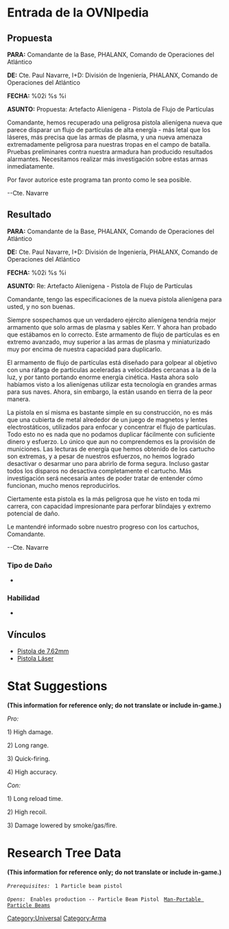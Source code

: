 # Entrada de la OVNIpedia

## Propuesta

**PARA:** Comandante de la Base, PHALANX, Comando de Operaciones del
Atlántico

**DE:** Cte. Paul Navarre, I+D: División de Ingeniería, PHALANX, Comando
de Operaciones del Atlántico

**FECHA:** %02i %s %i

**ASUNTO:** Propuesta: Artefacto Alienígena - Pistola de Flujo de
Partículas

Comandante, hemos recuperado una peligrosa pistola alienígena nueva que
parece disparar un flujo de partículas de alta energía - más letal que
los láseres, más precisa que las armas de plasma, y una nueva amenaza
extremadamente peligrosa para nuestras tropas en el campo de batalla.
Pruebas preliminares contra nuestra armadura han producido resultados
alarmantes. Necesitamos realizar más investigación sobre estas armas
inmediatamente.

Por favor autorice este programa tan pronto como le sea posible.

--Cte. Navarre

## Resultado

**PARA:** Comandante de la Base, PHALANX, Comando de Operaciones del
Atlántico

**DE:** Cte. Paul Navarre, I+D: División de Ingeniería, PHALANX, Comando
de Operaciones del Atlántico

**FECHA:** %02i %s %i

**ASUNTO:** Re: Artefacto Alienígena - Pistola de Flujo de Partículas

Comandante, tengo las especificaciones de la nueva pistola alienígena
para usted, y no son buenas.

Siempre sospechamos que un verdadero ejército alienígena tendría mejor
armamento que solo armas de plasma y sables Kerr. Y ahora han probado
que estábamos en lo correcto. Este armamento de flujo de partículas es
en extremo avanzado, muy superior a las armas de plasma y miniaturizado
muy por encima de nuestra capacidad para duplicarlo.

El armamento de flujo de partículas está diseñado para golpear al
objetivo con una ráfaga de partículas aceleradas a velocidades cercanas
a la de la luz, y por tanto portando enorme energía cinética. Hasta
ahora solo habíamos visto a los alienígenas utilizar esta tecnología en
grandes armas para sus naves. Ahora, sin embargo, la están usando en
tierra de la peor manera.

La pistola en sí misma es bastante simple en su construcción, no es más
que una cubierta de metal alrededor de un juego de magnetos y lentes
electrostáticos, utilizados para enfocar y concentrar el flujo de
partículas. Todo esto no es nada que no podamos duplicar fácilmente con
suficiente dinero y esfuerzo. Lo único que aun no comprendemos es la
provisión de municiones. Las lecturas de energía que hemos obtenido de
los cartucho son extremas, y a pesar de nuestros esfuerzos, no hemos
logrado desactivar o desarmar uno para abrirlo de forma segura. Incluso
gastar todos los disparos no desactiva completamente el cartucho. Más
investigación será necesaria antes de poder tratar de entender cómo
funcionan, mucho menos reproducirlos.

Ciertamente esta pistola es la más peligrosa que he visto en toda mi
carrera, con capacidad impresionante para perforar blindajes y extremo
potencial de daño.

Le mantendré informado sobre nuestro progreso con los cartuchos,
Comandante.

--Cte. Navarre

### Tipo de Daño

-

### Habilidad

-

## Vínculos

- [Pistola de 7.62mm](Translation:pistol_txt/es "wikilink")
- [Pistola Láser](Translation:Laserpistol_txt/es "wikilink")

# Stat Suggestions

**(This information for reference only; do not translate or include
in-game.)**

*Pro:*

1\) High damage.

2\) Long range.

3\) Quick-firing.

4\) High accuracy.

*Con:*

1\) Long reload time.

2\) High recoil.

3\) Damage lowered by smoke/gas/fire.

# Research Tree Data

**(This information for reference only; do not translate or include
in-game.)**

*`Prerequisites:`*
` 1 Particle beam pistol`

*`Opens:`*
` Enables production -- Particle Beam Pistol`
` `[`Man-Portable Particle Beams`](Research/Man-Portable_Particle_Beams "wikilink")

[Category:Universal](Category:Universal "wikilink")
[Category:Arma](Category:Arma "wikilink")